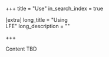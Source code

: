 +++
title = "Use"
in_search_index = true

[extra]
long_title = "Using <br/> LFE"
long_description = ""

+++

Content TBD
